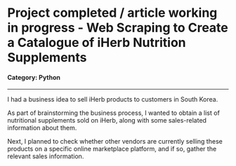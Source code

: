# Project completed / article working in progress - Web Scraping to Create a Catalogue of iHerb Nutrition Supplements

#### Category: Python

---

I had a business idea to sell iHerb products to customers in South Korea.

As part of brainstorming the business process, I wanted to obtain a list of nutritional supplements sold on iHerb, along with some sales-related information about them.

Next, I planned to check whether other vendors are currently selling these products on a specific online marketplace platform, and if so, gather the relevant sales information.


```python3


```
